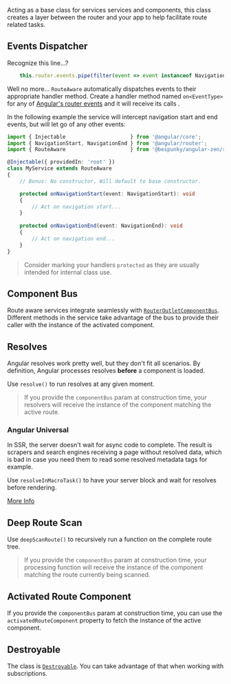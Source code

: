 Acting as a base class for services services and components, this class creates a layer between the router and your app to help facilitate route related tasks.

## Events Dispatcher
Recognize this line...?
```typescript
    this.router.events.pipe(filter(event => event instanceof NavigationStart)).subscribe(this.onNavigationStart.bind(this));
```

Well no more... `RouteAware` automatically dispatches events to their appropriate handler method.
Create a handler method named `on<EventType>` for any of [Angular's router events](https://angular.io/guide/router#router-events) and it will receive its calls .

In the following example the service will intercept navigation start and end events, but will let go of any other events:

```typescript
import { Injectable                     } from '@angular/core';
import { NavigationStart, NavigationEnd } from '@angular/router';
import { RouteAware                     } from '@bespunky/angular-zen/router-x';

@Injectable({ providedIn: 'root' })
class MyService extends RouteAware
{
    // Bonus: No constructor. Will default to base constructor.

    protected onNavigationStart(event: NavigationStart): void
    {
        // Act on navigation start...
    }
    
    protected onNavigationEnd(event: NavigationEnd): void
    {
        // Act on navigation end...
    }
}
```

> Consider marking your handlers `protected` as they are usually intended for internal class use.

## Component Bus
Route aware services integrate seamlessly with [`RouterOutletComponentBus`](RouterOutletComponentBus.html). Different methods in the service take advantage of the bus to provide their caller with the instance of the activated component.

## Resolves
Angular resolves work pretty well, but they don't fit all scenarios. By definition, Angular processes resolves **before** a component is loaded.

Use `resolve()` to run resolves at any given moment.

> If you provide the `componentBus` param at construction time, your resolvers will receive the instance of the component matching the active route.

### Angular Universal
In SSR, the server doesn't wait for async code to complete. The result is scrapers and search engines receiving a page without resolved data, which is bad in case you need them to read some resolved metadata tags for example.

Use `resolveInMacroTask()` to have your server block and wait for resolves before rendering.

[More Info](/docs/zen/injectables/RouteAware.html#resolveInMacroTask)

## Deep Route Scan
Use `deepScanRoute()` to recursively run a function on the complete route tree.

> If you provide the `componentBus` param at construction time, your processing function will receive the instance of the component matching the route currently being scanned.

## Activated Route Component
If you provide the `componentBus` param at construction time, you can use the `activatedRouteComponent` property to fetch the instance of the active component.

## Destroyable
The class is [`Destroyable`](../coremodule/destroyable-\(abstract\).html). You can take advantage of that when working with subscriptions.

